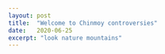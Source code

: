 ```yaml
---
layout: post
title:  "Welcome to Chinmoy controversies"
date:   2020-06-25
excerpt: "look nature mountains"
---
```

